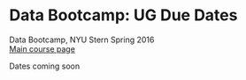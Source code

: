 # Data Bootcamp:  UG Due Dates

Data Bootcamp, NYU Stern Spring 2016    
[Main course page](/)

Dates coming soon
